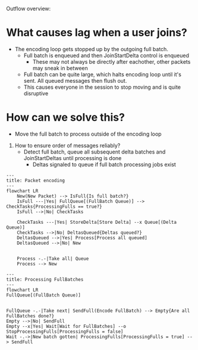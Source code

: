 Outflow overview:

# What causes lag when a user joins?

* The encoding loop gets stopped up by the outgoing full batch.
    - Full batch is enqueued and then JoinStartDelta control is enqueued
        - These may not always be directly after eachother, other packets may sneak in between
    - Full batch can be quite large, which halts encoding loop until it's sent. All queued messages then flush out.
    - This causes everyone in the session to stop moving and is quite disruptive

# How can we solve this?

* Move the full batch to process outside of the encoding loop

1) How to ensure order of messages reliably?
    - Detect full batch, queue all subsequent delta batches and JoinStartDeltas until processing is done
        - Deltas signaled to queue if full batch processing jobs exist

```mermaid
---
title: Packet encoding
---
flowchart LR
    New(New Packet) --> IsFull{Is full batch?}
    IsFull ---|Yes| FullQueue[(FullBatch Queue)] --> CheckTasks{ProcessingFulls == true?}
    IsFull -->|No| CheckTasks
    
    CheckTasks ---|Yes| StoreDelta[Store Delta] --x Queue[(Delta Queue)]
    CheckTasks -->|No| DeltasQueued{Deltas queued?}
    DeltasQueued -->|Yes| Process[Process all queued]
    DeltasQueued -->|No| New


    Process -.-|Take all| Queue
    Process --> New
```

```mermaid
---
title: Processing FullBatches
---
flowchart LR
FullQueue[(FullBatch Queue)]


FullQueue -.-|Take next| SendFull(Encode FullBatch) --> Empty{Are all FullBatches done?}
Empty -->|No| SendFull
Empty --x|Yes| Wait[Wait for FullBatches] --o StopProcessingFulls[ProcessingFulls = false]
Wait -.->|New batch gotten| ProcessingFulls[ProcessingFulls = true] --> SendFull
```